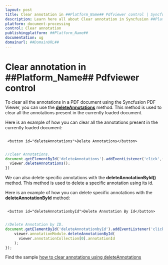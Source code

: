 ```yaml
---
layout: post
title: Clear annotation in ##Platform_Name## Pdfviewer control | Syncfusion
description: Learn here all about Clear annotation in Syncfusion ##Platform_Name## Pdfviewer control of Syncfusion Essential JS 2 and more.
platform: document-processing
control: Clear annotation
publishingplatform: ##Platform_Name##
documentation: ug
domainurl: ##DomainURL##
---
```


# Clear annotation in ##Platform_Name## Pdfviewer control

To clear all the annotations in a PDF document using the Syncfusion PDF Viewer, you can use the [**deleteAnnotations**](https://helpej2.syncfusion.com/documentation/api/pdfviewer/#deleteannotations) method. This method is used to clear all the annotations present in the currently loaded document.

Here is an example of how you can clear all the annotations present in the currently loaded document:

```

 <button id="deleteAnnotations">Delete Annotations</button>

```

```javascript

//clear Annotations.
document.getElementById('deleteAnnotations').addEventListener('click',()=> {
  viewer.deleteAnnotations();
})

```

We can also delete specific annotations with the **deleteAnnotationById()** method. This method is used to delete a specific annotation using its id.

Here is an example of how you can delete specific annotations with the **deleteAnnotationById** method:

```

 <button id="deleteAnnotationbyId">Delete Annotation By Id</button>

```

```javascript

//Delete Annotation by ID.
document.getElementById('deleteAnnotationbyId').addEventListener('click', () => {
    viewer.annotationModule.deleteAnnotationById(
      viewer.annotationCollection[0].annotationId
    );
});

```

Find the sample [how to clear annotations using deleteAnnotations](https://stackblitz.com/edit/js-mctbeq?file=index.js)